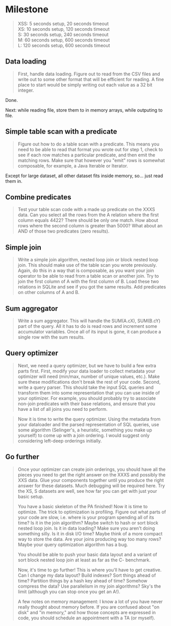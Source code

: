 # Milestone

> XSS: 5 seconds setup, 20 seconds timeout  
> XS: 10 seconds setup, 120 seconds timeout  
> S: 30 seconds setup, 240 seconds timeout  
> M: 60 seconds setup, 600 seconds timeout  
> L: 120 seconds setup, 600 seconds timeout

## Data loading

> First, handle data loading. Figure out to read from the CSV files and write out to some other format that will be efficient for reading. A fine place to start would be simply writing out each value as a 32 bit integer.

Done.

Next: while reading file, store them to in memory arrays, while outputing to file.

## Simple table scan with a predicate

> Figure out how to do a table scan with a predicate. This means you need to be able to read that format you wrote out for step 1, check to see if each row matches a particular predicate, and then emit the matching rows. Make sure that however you "emit" rows is somewhat composable, for example, a Java Iterable or Iterator.

Except for large dataset, all other dataset fits inside memory, so... just read them in.

## Combine predicates

> Test your table scan code with a made up predicate on the XXXS data. Can you select all the rows from the A relation where the first column equals 4422? There should be only one match. How about rows where the second column is greater than 5000? What about an AND of those two predicates (zero results).

## Simple join

> Write a simple join algorithm, nested loop join or block nested loop join. This should make use of the table scan you wrote previously. Again, do this in a way that is composable, as you want your join operator to be able to read from a table scan or another join. Try to join the first column of A with the first column of B. Load these two relations in SQLite and see if you got the same results. Add predicates on other columns of A and B.

## Sum aggregator

> Write a sum aggregator. This will handle the SUM(A.cX), SUM(B.cY) part of the query. All it has to do is read rows and increment some accumulator variables. Once all of its input is gone, it can produce a single row with the sum results.

## Query optimizer

> Next, we need a query optimizer, but we have to build a few extra parts first. First, modify your data loader to collect metadata your optimizer will need (min/max, number of unique values, etc.). Make sure these modifications don't break the rest of your code. Second, write a query parser. This should take the input SQL queries and transform them into some representation that you can use inside of your optimizer. For example, you should probably try to associate non-join predicates with their base relations, and ensure that you have a list of all joins you need to perform.

> Now it is time to write the query optimizer. Using the metadata from your dataloader and the parsed representation of SQL queries, use some algorithm (Selinger's, a heuristic, something you make up yourself) to come up with a join ordering. I would suggest only considering left-deep orderings initially.

## Go further

> Once your optimizer can create join orderings, you should have all the pieces you need to get the right answer on the XXXS and possibly the XXS data. Glue your components together until you produce the right answer for these datasets. Much debugging will be required here. Try the XS, S datasets are well, see how far you can get with just your basic setup.
>
> You have a basic skeleton of the PA finished! Now it is time to optimize. The trick to optimization is profiling. Figure out what parts of your code are slow, i.e. where is your program spending all of its time? Is it in the join algorithm? Maybe switch to hash or sort block nested loop join. Is it in data loading? Make sure you aren't doing something silly. Is it in disk I/O time? Maybe think of a more compact way to store the data. Are your joins producing way too many rows? Maybe your query optimization algorithm has a bug.
>
> You should be able to push your basic data layout and a variant of sort block nested loop join at least as far as the C- benchmark. 
> 
> Now, it's time to go further! This is where you'll have to get creative. Can I change my data layout? Build indexes? Sort things ahead of time? Partition things by a hash key ahead of time? Somehow compress the data? Use parallelism in my join algorithms? Sky's the limit (although you can stop once you get an A!).
>
> A few notes on memory management:
> I know a lot of you have never really thought about memory before. If you are confused about "on disk" and "in memory," and how those concepts are expressed in code, you should schedule an appointment with a TA (or myself).
